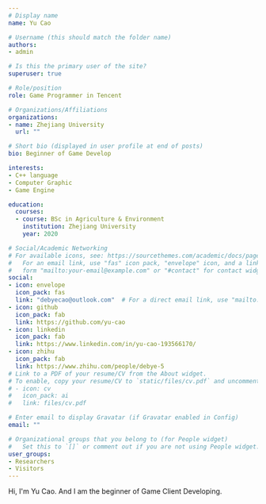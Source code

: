 ```yaml
---
# Display name
name: Yu Cao

# Username (this should match the folder name)
authors:
- admin

# Is this the primary user of the site?
superuser: true

# Role/position
role: Game Programmer in Tencent

# Organizations/Affiliations
organizations:
- name: Zhejiang University
  url: ""

# Short bio (displayed in user profile at end of posts)
bio: Beginner of Game Develop

interests:
- C++ language
- Computer Graphic
- Game Engine

education:
  courses:
  - course: BSc in Agriculture & Environment
    institution: Zhejiang University
    year: 2020

# Social/Academic Networking
# For available icons, see: https://sourcethemes.com/academic/docs/page-builder/#icons
#   For an email link, use "fas" icon pack, "envelope" icon, and a link in the
#   form "mailto:your-email@example.com" or "#contact" for contact widget.
social:
- icon: envelope
  icon_pack: fas
  link: "debyecao@outlook.com"  # For a direct email link, use "mailto:test@example.org".
- icon: github
  icon_pack: fab
  link: https://github.com/yu-cao
- icon: linkedin
  icon_pack: fab
  link: https://www.linkedin.com/in/yu-cao-193566170/
- icon: zhihu
  icon_pack: fab
  link: https://www.zhihu.com/people/debye-5
# Link to a PDF of your resume/CV from the About widget.
# To enable, copy your resume/CV to `static/files/cv.pdf` and uncomment the lines below.
# - icon: cv
#   icon_pack: ai
#   link: files/cv.pdf

# Enter email to display Gravatar (if Gravatar enabled in Config)
email: ""

# Organizational groups that you belong to (for People widget)
#   Set this to `[]` or comment out if you are not using People widget.
user_groups:
- Researchers
- Visitors
---
```


Hi, I'm Yu Cao. And I am the beginner of Game Client Developing.
